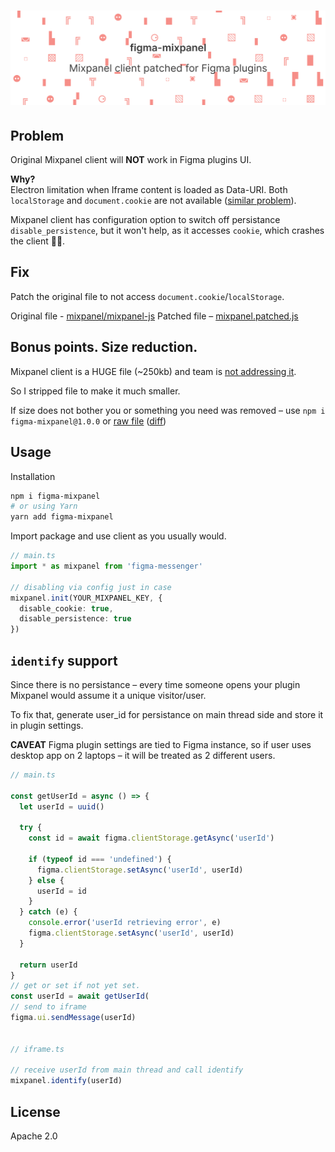 # <img src="media/header.svg" width="800" alt="👀 Mixpanel client patched for Figma plugins"/>

## Problem
Original Mixpanel client will **NOT** work in Figma plugins UI.

**Why?**  
Electron limitation when Iframe content is loaded as Data-URI. Both `localStorage` and `document.cookie` are not available ([similar problem](https://stackoverflow.com/questions/44973467/electron-browserwindow-facebook-login-failed-to-set-cookies)).

Mixpanel client has configuration option to switch off persistance `disable_persistence`, but it won't help, as it accesses `cookie`, which  crashes the client 🤷‍♂️.

## Fix
Patch the original file to not access `document.cookie`/`localStorage`.

Original file - [mixpanel/mixpanel-js](https://github.com/mixpanel/mixpanel-js/blob/1c4d98b4a485fbf4dc4421f00c33f3b19530b307/dist/mixpanel.cjs.js)
Patched file – [mixpanel.patched.js](mixpanel.patched.js)

## Bonus points. Size reduction.
Mixpanel client is a HUGE file (~250kb) and team is [not addressing it](https://github.com/mixpanel/mixpanel-js/issues/128).

So I stripped file to make it much smaller.

If size does not bother you or something you need was removed – use `npm i figma-mixpanel@1.0.0` or [raw file](https://github.com/okotoki/figma-mixpanel/blob/master/mixpanel.patched.js) ([diff](https://github.com/okotoki/figma-mixpanel/commit/3c161fb714fd6bab1c21b9f3aea48c5f2e0a0f43))

## Usage

Installation
```sh
npm i figma-mixpanel
# or using Yarn
yarn add figma-mixpanel
```

Import package and use client as you usually would.
```typescript
// main.ts
import * as mixpanel from 'figma-messenger'

// disabling via config just in case
mixpanel.init(YOUR_MIXPANEL_KEY, {
  disable_cookie: true,
  disable_persistence: true
})

```

## `identify` support

Since there is no persistance – every time someone opens your plugin Mixpanel would assume it a unique visitor/user.

To fix that, generate user_id for persistance on main thread side and store it in plugin settings.

**CAVEAT** Figma plugin settings are tied to Figma instance, so if user uses desktop app on 2 laptops – it will be treated as 2 different users.

```typescript 
// main.ts

const getUserId = async () => {
  let userId = uuid()

  try {
    const id = await figma.clientStorage.getAsync('userId')

    if (typeof id === 'undefined') {
      figma.clientStorage.setAsync('userId', userId)
    } else {
      userId = id
    }
  } catch (e) {
    console.error('userId retrieving error', e)
    figma.clientStorage.setAsync('userId', userId)
  }

  return userId
}
// get or set if not yet set.
const userId = await getUserId(
// send to iframe
figma.ui.sendMessage(userId)


// iframe.ts

// receive userId from main thread and call identify
mixpanel.identify(userId)
```

## License
Apache 2.0
